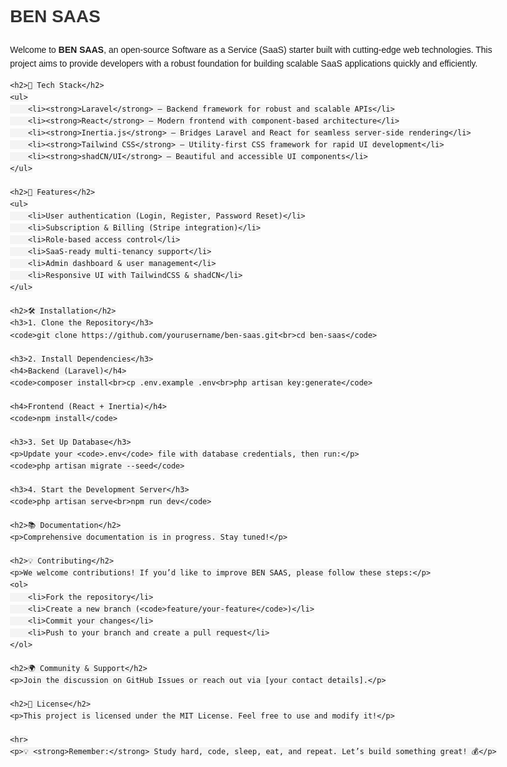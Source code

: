 <!DOCTYPE html>
<html lang="en">
<head>
    <meta charset="UTF-8">
    <meta name="viewport" content="width=device-width, initial-scale=1.0">
    <title>BEN SAAS</title>
    <style>
        body {
            font-family: Arial, sans-serif;
            line-height: 1.6;
            max-width: 800px;
            margin: 0 auto;
            padding: 20px;
        }
        h1, h2, h3 {
            color: #333;
        }
        code {
            background: #f4f4f4;
            padding: 5px;
            border-radius: 5px;
        }
    </style>
</head>
<body>
    <h1>BEN SAAS</h1>
    <p>Welcome to <strong>BEN SAAS</strong>, an open-source Software as a Service (SaaS) starter built with cutting-edge web technologies. This project aims to provide developers with a robust foundation for building scalable SaaS applications quickly and efficiently.</p>
    
    <h2>🚀 Tech Stack</h2>
    <ul>
        <li><strong>Laravel</strong> – Backend framework for robust and scalable APIs</li>
        <li><strong>React</strong> – Modern frontend with component-based architecture</li>
        <li><strong>Inertia.js</strong> – Bridges Laravel and React for seamless server-side rendering</li>
        <li><strong>Tailwind CSS</strong> – Utility-first CSS framework for rapid UI development</li>
        <li><strong>shadCN/UI</strong> – Beautiful and accessible UI components</li>
    </ul>

    <h2>🎯 Features</h2>
    <ul>
        <li>User authentication (Login, Register, Password Reset)</li>
        <li>Subscription & Billing (Stripe integration)</li>
        <li>Role-based access control</li>
        <li>SaaS-ready multi-tenancy support</li>
        <li>Admin dashboard & user management</li>
        <li>Responsive UI with TailwindCSS & shadCN</li>
    </ul>

    <h2>🛠 Installation</h2>
    <h3>1. Clone the Repository</h3>
    <code>git clone https://github.com/yourusername/ben-saas.git<br>cd ben-saas</code>

    <h3>2. Install Dependencies</h3>
    <h4>Backend (Laravel)</h4>
    <code>composer install<br>cp .env.example .env<br>php artisan key:generate</code>

    <h4>Frontend (React + Inertia)</h4>
    <code>npm install</code>

    <h3>3. Set Up Database</h3>
    <p>Update your <code>.env</code> file with database credentials, then run:</p>
    <code>php artisan migrate --seed</code>

    <h3>4. Start the Development Server</h3>
    <code>php artisan serve<br>npm run dev</code>

    <h2>📚 Documentation</h2>
    <p>Comprehensive documentation is in progress. Stay tuned!</p>

    <h2>💡 Contributing</h2>
    <p>We welcome contributions! If you’d like to improve BEN SAAS, please follow these steps:</p>
    <ol>
        <li>Fork the repository</li>
        <li>Create a new branch (<code>feature/your-feature</code>)</li>
        <li>Commit your changes</li>
        <li>Push to your branch and create a pull request</li>
    </ol>

    <h2>🌍 Community & Support</h2>
    <p>Join the discussion on GitHub Issues or reach out via [your contact details].</p>

    <h2>📜 License</h2>
    <p>This project is licensed under the MIT License. Feel free to use and modify it!</p>

    <hr>
    <p>💡 <strong>Remember:</strong> Study hard, code, sleep, eat, and repeat. Let’s build something great! 💰</p>

</body>
</html>
